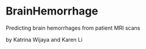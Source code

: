 # BrainHemorrhage
Predicting brain hemorrhages from patient MRI scans

by Katrina Wijaya and Karen Li
